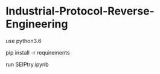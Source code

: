 # Industrial-Protocol-Reverse-Engineering

use python3.6

pip install -r requirements

run SEIPtry.ipynb
